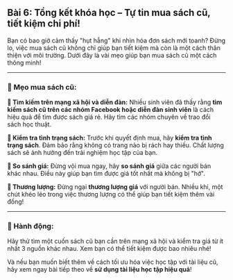 ## Bài 6: Tổng kết khóa học – Tự tin mua sách cũ, tiết kiệm chi phí!

Bạn có bao giờ cảm thấy "hụt hẫng" khi nhìn hóa đơn sách mới toanh? Đừng lo, việc mua sách cũ không chỉ giúp bạn tiết kiệm mà còn là một cách thân thiện với môi trường. Dưới đây là vài mẹo giúp bạn mua sách cũ một cách thông minh!

---

### 📌 Mẹo mua sách cũ:

**🔹 Tìm kiếm trên mạng xã hội và diễn đàn:**
Nhiều sinh viên đã thấy rằng **tìm kiếm sách cũ trên các nhóm Facebook hoặc diễn đàn sinh viên** là cách hiệu quả để tìm được sách giá rẻ. Hãy tìm các nhóm chuyên về trao đổi sách học thuật.

**🔹 Kiểm tra tình trạng sách:**
Trước khi quyết định mua, hãy **kiểm tra tình trạng sách**. Đảm bảo rằng không có trang nào bị rách hay thiếu. Chất lượng sách sẽ ảnh hưởng đến trải nghiệm học tập của bạn.

**🔹 So sánh giá:**
Đừng vội mua ngay, hãy **so sánh giá** giữa các người bán khác nhau. Điều này giúp bạn tìm được giá tốt nhất mà không bị "hớ".

**🔹 Thương lượng:**
Đừng ngại **thương lượng giá** với người bán. Nhiều khi, một chút khéo léo trong việc thương lượng có thể giúp bạn tiết kiệm thêm vài đồng!

---

### 🚀 Hành động:

Hãy thử tìm một cuốn sách cũ bạn cần trên mạng xã hội và kiểm tra giá từ ít nhất 3 nguồn khác nhau. Xem bạn có thể tiết kiệm được bao nhiêu nhé!

Và nếu bạn muốn biết thêm về cách tối ưu hóa việc học tập với tài liệu cũ, hãy xem ngay bài tiếp theo về **sử dụng tài liệu học tập hiệu quả**!